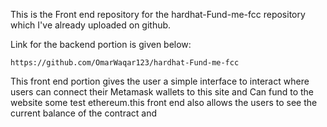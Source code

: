 This is the Front end repository for the hardhat-Fund-me-fcc repository which I've already uploaded on github.

Link for the backend portion is given below:

```shell
https://github.com/OmarWaqar123/hardhat-Fund-me-fcc
```

This front end portion gives the user a simple interface to interact where users can connect their Metamask wallets to this site and Can fund to the website some test ethereum.this front end also allows the users to see the current balance of the contract and
